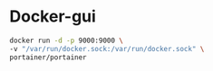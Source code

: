 # Docker-gui

```bash
docker run -d -p 9000:9000 \
-v "/var/run/docker.sock:/var/run/docker.sock" \
portainer/portainer
```
